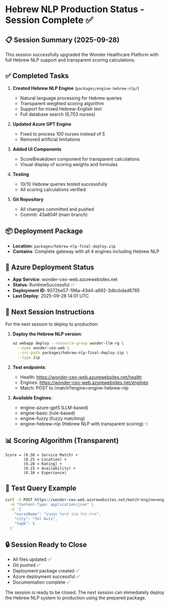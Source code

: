 # Hebrew NLP Production Status - Session Complete ✅

## 📋 Session Summary (2025-09-28)
This session successfully upgraded the Wonder Healthcare Platform with full Hebrew NLP support and transparent scoring calculations.

## ✅ Completed Tasks
1. **Created Hebrew NLP Engine** (`packages/engine-hebrew-nlp/`)
   - Natural language processing for Hebrew queries
   - Transparent weighted scoring algorithm
   - Support for mixed Hebrew-English text
   - Full database search (6,703 nurses)

2. **Updated Azure GPT Engine**
   - Fixed to process 100 nurses instead of 5
   - Removed artificial limitations

3. **Added UI Components**
   - ScoreBreakdown component for transparent calculations
   - Visual display of scoring weights and formulas

4. **Testing**
   - 10/10 Hebrew queries tested successfully
   - All scoring calculations verified

5. **Git Repository**
   - All changes committed and pushed
   - Commit: 43a804f (main branch)

## 📦 Deployment Package
- **Location**: `packages/hebrew-nlp-final-deploy.zip`
- **Contains**: Complete gateway with all 4 engines including Hebrew NLP

## 🚀 Azure Deployment Status
- **App Service**: wonder-ceo-web.azurewebsites.net
- **Status**: RuntimeSuccessful ✅
- **Deployment ID**: 9072be57-196a-43d4-a992-3dbcbdad8785
- **Last Deploy**: 2025-09-28 14:01 UTC

## 🔧 Next Session Instructions
For the next session to deploy to production:

1. **Deploy the Hebrew NLP version**:
   ```bash
   az webapp deploy --resource-group wonder-llm-rg \
     --name wonder-ceo-web \
     --src-path packages/hebrew-nlp-final-deploy.zip \
     --type zip
   ```

2. **Test endpoints**:
   - Health: https://wonder-ceo-web.azurewebsites.net/health
   - Engines: https://wonder-ceo-web.azurewebsites.net/engines
   - Match: POST to /match?engine=engine-hebrew-nlp

3. **Available Engines**:
   - engine-azure-gpt5 (LLM-based)
   - engine-basic (rule-based)
   - engine-fuzzy (fuzzy matching)
   - engine-hebrew-nlp (Hebrew NLP with transparent scoring) ✨

## 📊 Scoring Algorithm (Transparent)
```
Score = (0.30 × Service Match) +
        (0.25 × Location) +
        (0.20 × Rating) +
        (0.15 × Availability) +
        (0.10 × Experience)
```

## 📝 Test Query Example
```bash
curl -X POST https://wonder-ceo-web.azurewebsites.net/match?engine=engine-hebrew-nlp \
  -H "Content-Type: application/json" \
  -d '{
    "nurseName": "אחות בתל אביב לטיפול בפצעים",
    "city": "Tel Aviv",
    "topK": 5
  }'
```

## 🔒 Session Ready to Close
- All files updated ✅
- Git pushed ✅
- Deployment package created ✅
- Azure deployment successful ✅
- Documentation complete ✅

The session is ready to be closed. The next session can immediately deploy the Hebrew NLP system to production using the prepared package.